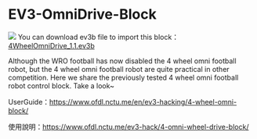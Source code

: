 # EV3-OmniDrive-Block
![](https://www.ofdl.nctu.me/wp-content/uploads/2019/05/EV3_FT4W_OFDL.jpg)
You can download ev3b file to import this block：[4WheelOmniDrive_1.1.ev3b](https://github.com/a10036gt/EV3-OmniDrive-Block/releases/download/v1.1/4WheelOmniDrive_1.1.ev3b)

Although the WRO football has now disabled the 4 wheel omni football robot, but the 4 wheel omni football robot are quite practical in other competition. Here we share the previously tested 4 wheel omni football robot control block. Take a look~

UserGuide：https://www.ofdl.nctu.me/en/ev3-hacking/4-wheel-omni-block/

使用說明：https://www.ofdl.nctu.me/ev3-hack/4-omni-wheel-drive-block/

